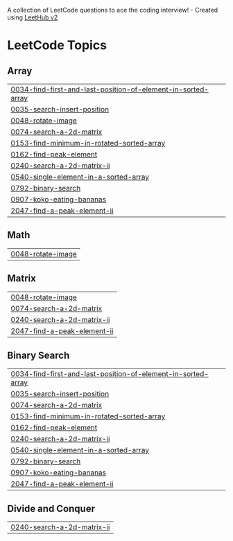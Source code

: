 A collection of LeetCode questions to ace the coding interview! - Created using [LeetHub v2](https://github.com/arunbhardwaj/LeetHub-2.0)
<!---LeetCode Topics Start-->
# LeetCode Topics
## Array
|  |
| ------- |
| [0034-find-first-and-last-position-of-element-in-sorted-array](https://github.com/mansisharma31/DSA/tree/master/0034-find-first-and-last-position-of-element-in-sorted-array) |
| [0035-search-insert-position](https://github.com/mansisharma31/DSA/tree/master/0035-search-insert-position) |
| [0048-rotate-image](https://github.com/mansisharma31/DSA/tree/master/0048-rotate-image) |
| [0074-search-a-2d-matrix](https://github.com/mansisharma31/DSA/tree/master/0074-search-a-2d-matrix) |
| [0153-find-minimum-in-rotated-sorted-array](https://github.com/mansisharma31/DSA/tree/master/0153-find-minimum-in-rotated-sorted-array) |
| [0162-find-peak-element](https://github.com/mansisharma31/DSA/tree/master/0162-find-peak-element) |
| [0240-search-a-2d-matrix-ii](https://github.com/mansisharma31/DSA/tree/master/0240-search-a-2d-matrix-ii) |
| [0540-single-element-in-a-sorted-array](https://github.com/mansisharma31/DSA/tree/master/0540-single-element-in-a-sorted-array) |
| [0792-binary-search](https://github.com/mansisharma31/DSA/tree/master/0792-binary-search) |
| [0907-koko-eating-bananas](https://github.com/mansisharma31/DSA/tree/master/0907-koko-eating-bananas) |
| [2047-find-a-peak-element-ii](https://github.com/mansisharma31/DSA/tree/master/2047-find-a-peak-element-ii) |
## Math
|  |
| ------- |
| [0048-rotate-image](https://github.com/mansisharma31/DSA/tree/master/0048-rotate-image) |
## Matrix
|  |
| ------- |
| [0048-rotate-image](https://github.com/mansisharma31/DSA/tree/master/0048-rotate-image) |
| [0074-search-a-2d-matrix](https://github.com/mansisharma31/DSA/tree/master/0074-search-a-2d-matrix) |
| [0240-search-a-2d-matrix-ii](https://github.com/mansisharma31/DSA/tree/master/0240-search-a-2d-matrix-ii) |
| [2047-find-a-peak-element-ii](https://github.com/mansisharma31/DSA/tree/master/2047-find-a-peak-element-ii) |
## Binary Search
|  |
| ------- |
| [0034-find-first-and-last-position-of-element-in-sorted-array](https://github.com/mansisharma31/DSA/tree/master/0034-find-first-and-last-position-of-element-in-sorted-array) |
| [0035-search-insert-position](https://github.com/mansisharma31/DSA/tree/master/0035-search-insert-position) |
| [0074-search-a-2d-matrix](https://github.com/mansisharma31/DSA/tree/master/0074-search-a-2d-matrix) |
| [0153-find-minimum-in-rotated-sorted-array](https://github.com/mansisharma31/DSA/tree/master/0153-find-minimum-in-rotated-sorted-array) |
| [0162-find-peak-element](https://github.com/mansisharma31/DSA/tree/master/0162-find-peak-element) |
| [0240-search-a-2d-matrix-ii](https://github.com/mansisharma31/DSA/tree/master/0240-search-a-2d-matrix-ii) |
| [0540-single-element-in-a-sorted-array](https://github.com/mansisharma31/DSA/tree/master/0540-single-element-in-a-sorted-array) |
| [0792-binary-search](https://github.com/mansisharma31/DSA/tree/master/0792-binary-search) |
| [0907-koko-eating-bananas](https://github.com/mansisharma31/DSA/tree/master/0907-koko-eating-bananas) |
| [2047-find-a-peak-element-ii](https://github.com/mansisharma31/DSA/tree/master/2047-find-a-peak-element-ii) |
## Divide and Conquer
|  |
| ------- |
| [0240-search-a-2d-matrix-ii](https://github.com/mansisharma31/DSA/tree/master/0240-search-a-2d-matrix-ii) |
<!---LeetCode Topics End-->